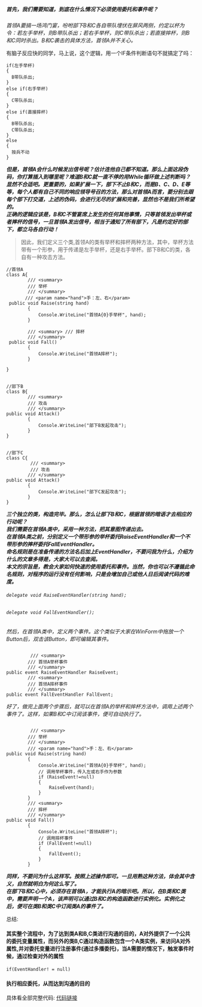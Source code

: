 ##### 首先，我们需要知道，到底在什么情况下必须使用委托和事件呢？

*首领A要搞一场鸿门宴，吩咐部下B和C各自带队埋伏在屏风两侧，约定以杯为令：若左手举杯，则B带队杀出；若右手举杯，则C带队杀出；若直接摔杯，则B和C同时杀出。B和C袭击的具体方法，首领A并不关心。*

有脑子反应快的同学，马上说，这个逻辑，用一个IF条件判断语句不就搞定了吗：
```
if(左手举杯)
{
  B带队杀出;  
}
else if(右手举杯)
{
  C带队杀出;  
}
else if(直接摔杯)
{
  B带队杀出;
  C带队杀出;  
}
else
{
  按兵不动  
}
```

***但是，首领A会什么时候发出信号呢？估计连他自己都不知道。那么上面这段伪码，你打算插入到哪里呢？难道B和C就一直不停的用While循环做上述判断吗？显然不合适吧。更重要的，如果扩展一下，部下不止B和C，而是B、C、D、E等等，每个人都有自己不同的响应领导号召的方法，那么对首领A而言，要分别去跟每个部下打交道，上述的伪码，会进行无尽的扩展和完善，显然也不是我们所希望的。    
正确的逻辑应该是，B和C不管宴席上发生的任何其他事情，只等首领发出举杯或者摔杯的信号，一旦首领A发出信号，相当于通知了所有部下，凡是约定好的部下，都立马各自行动！***    

> 因此，我们定义三个类,首领A的类有举杯和摔杯两种方法，其中，举杯方法带有一个形参，用于传递是左手举杯，还是右手举杯。部下B和C的类，各自有一种攻击方法。    

```
//首领A
class A{
        /// <summary> 
        /// 举杯
        /// </summary>
       /// <param name="hand">手：左、右</param>    
 public void Raise(string hand)
        {
            Console.WriteLine("首领A{0}手举杯", hand);
        }

        /// <summary> /// 摔杯
        /// </summary>
 public void Fall()
        {
            Console.WriteLine("首领A摔杯");
        }

}


//部下B
class B{
        /// <summary>
        /// 攻击
        /// </summary> 
public void Attack()
        {
            Console.WriteLine("部下B发起攻击");
        }
}


//部下C
class C{
         /// <summary> 
         /// 攻击
        /// </summary> 
public void Attack()
        {
            Console.WriteLine("部下C发起攻击");
        }
}
```

***三个独立的类，构造完毕。那么，怎么让部下B和C，根据首领的暗语才去相应的行动呢？    
我们需要在首领A类中，采用一种方法，把其意图传递出去。    
在首领A类之前，分别定义一个带形参的举杯委托RaiseEventHandler和一个不带形参的摔杯委托FallEventHandler。    
命名规则是在准备传递的方法名后加上EventHandler，不要问我为什么，介绍为什么的文章多得是，大家大可以去查阅。    
本文的宗旨是，教会大家如何快速的使用委托和事件。当然，你也可以不遵循此命名规则，对程序的运行没有任何影响，只是会增加自己或他人日后阅读代码的难度。***    


######  `` delegate void RaiseEventHandler(string hand); `` 
######  `` delegate void FallEventHandler(); `` 

*然后，在首领A类中，定义两个事件。这个类似于大家在WinForm中拖放一个Button后，双击该Button，即可编辑其事件。*    

```

         /// <summary>
        /// 首领A举杯事件
        /// </summary>
public event RaiseEventHandler RaiseEvent;
        /// <summary>
        /// 首领A摔杯事件
        /// </summary>
public event FallEventHandler FallEvent;

```

*好了，做完上面两个步骤后，就可以在首领A的举杯和摔杯方法中，调用上述两个事件了。这样，如果B和C中订阅该事件，便可自动执行了。*


```

         /// <summary>
        /// 举杯
        /// </summary>
        /// <param name="hand">手：左、右</param>
public void Raise(string hand)
        {
            Console.WriteLine("首领A{0}手举杯", hand);
            // 调用举杯事件，传入左或右手作为参数
            if (RaiseEvent!=null)
            {
                RaiseEvent(hand);
            }
        }
        /// <summary>
        /// 摔杯
        /// </summary>
public void Fall()
        {
            Console.WriteLine("首领A摔杯");
            // 调用摔杯事件
            if (FallEvent!=null)
            {
                FallEvent();
            }
        }

```

***同样，不要问为什么这样写。按照上述操作即可。一旦用熟这种方法，体会其中含义，自然就明白为何这么写了。    
在部下B和C心中，必须存在首领A，才能执行A的暗示吧。所以，在B类和C类中，需要声明一个A，该声明可以通过B和C的构造函数进行实例化。实例化之后，便可在类B和类C中订阅类A的事件了。***


总结:
#### 其实整个流程中，为了达到类A和B,C类进行沟通的目的，A对外提供了一个公共的委托变量属性，而另外的类B,C通过构造函数包含一个A类实例，来访问A对外属性,并对委托变量进行注册事件(通过多播委托)，当A需要的情况下，触发事件时候，通过检查对外的属性    
   `` if(EventHandler! = null) ``      
#### 执行相应委托，从而达到沟通的目的
具体看全部完整代码:
[代码链接](https://github.com/xruanjian/csharp/blob/master/Event/%E5%A7%94%E6%89%98%E5%92%8C%E4%BA%8B%E4%BB%B6%E7%AE%80%E5%8D%95%E4%BD%BF%E7%94%A8.cs)


